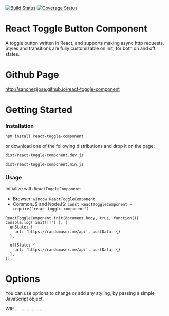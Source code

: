 [![Build Status](https://travis-ci.org/sanchezjjose/react-toggle-component.svg?branch=master)](https://travis-ci.org/sanchezjjose/react-toggle-component) [![Coverage Status](https://coveralls.io/repos/github/sanchezjjose/react-toggle-component/badge.svg?branch=master)](https://coveralls.io/github/sanchezjjose/react-toggle-component?branch=master)

# React Toggle Button Component

A toggle button written in React, and supports making async http requests. Styles and transitions are fully customizable on init, for both on and off states.

# Github Page
http://sanchezjjose.github.io/react-toggle-component

# Getting Started

### Installation

```
npm install react-toggle-component
```
or download one of the following distributions and drop it on the page:

```
dist/react-toggle-component.dev.js
```

```
dist/react-toggle-component.min.js
```

### Usage

Initialize with `ReactToggleComponent`:

- Browser: `window.ReactToggleComponent`
- CommonJS and NodeJS: `const ReactToggleComponent = require("react-toggle-component")`

```
ReactToggleComponent.init(document.body, true, function(){ console.log('init!!!') }, {
  onState: {
    url: 'https://randomuser.me/api', postData: {}
  },

  offState: {
    url: 'https://randomuser.me/api', postData: {}
  },
});
```

# Options

You can use options to change or add any styling, by passing a simple JavaScript object.

WIP.......................
